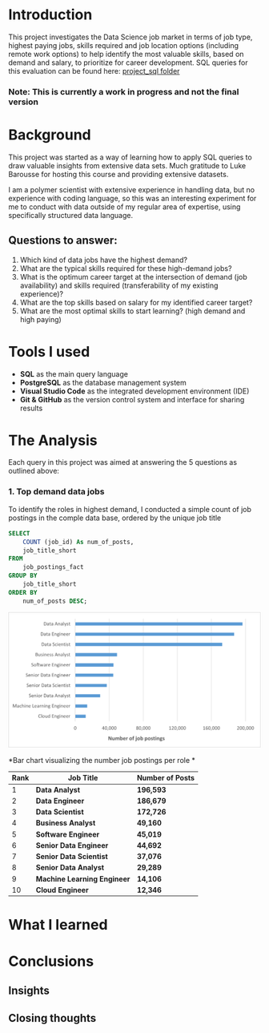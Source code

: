 # Introduction
This project investigates the Data Science job market in terms of job type, highest paying jobs, skills required and job location options (including remote work options) to help identify the most valuable skills, based on demand and salary, to prioritize for career development.
SQL queries for this evaluation can be found here: [project_sql folder](/project_sql/)

### Note: This is currently a work in progress and not the final version ###

# Background
This project was started as a way of learning how to apply SQL queries to draw valuable insights from extensive data sets. Much gratitude to Luke Barousse for hosting this course and providing extensive datasets.

I am a polymer scientist with extensive experience in handling data, but no experience with coding language, so this was an interesting experiment for me to conduct with data outside of my regular area of expertise, using specifically structured data language.

## Questions to answer:
1. Which kind of data jobs have the highest demand? 
2. What are the typical skills required for these high-demand jobs?
3. What is the optimum career target at the intersection of demand (job availability) and skills required (transferability of my existing experience)?
4. What are the top skills based on salary for my identified career target?
5. What are the most optimal skills to start learning? (high demand and high paying)


# Tools I used
- **SQL** as the main query language
- **PostgreSQL** as the database management system
- **Visual Studio Code** as the integrated development environment (IDE)
- **Git & GitHub** as the version control system and interface for sharing results

# The Analysis
Each query in this project was aimed at answering the 5 questions as outlined above:
### 1. Top demand data jobs
To identify the roles in highest demand, I conducted a simple count of job postings in the comple data base, ordered by the unique job title

```sql
SELECT
    COUNT (job_id) As num_of_posts,
    job_title_short
FROM
    job_postings_fact
GROUP BY
    job_title_short
ORDER BY
    num_of_posts DESC;
```
![Top data science roles](assets/1_demand.png)

*Bar chart visualizing the number job postings per role *



| Rank | **Job Title**                | **Number of Posts** |
|------|------------------------------|----------------------|
| 1    | **Data Analyst**             | **196,593**          |
| 2    | **Data Engineer**            | **186,679**          |
| 3    | **Data Scientist**           | **172,726**          |
| 4    | **Business Analyst**         | **49,160**           |
| 5    | **Software Engineer**        | **45,019**           |
| 6    | **Senior Data Engineer**     | **44,692**           |
| 7    | **Senior Data Scientist**    | **37,076**           |
| 8    | **Senior Data Analyst**      | **29,289**           |
| 9    | **Machine Learning Engineer**| **14,106**           |
| 10   | **Cloud Engineer**           | **12,346**           |


# What I learned


# Conclusions
## Insights


## Closing thoughts
